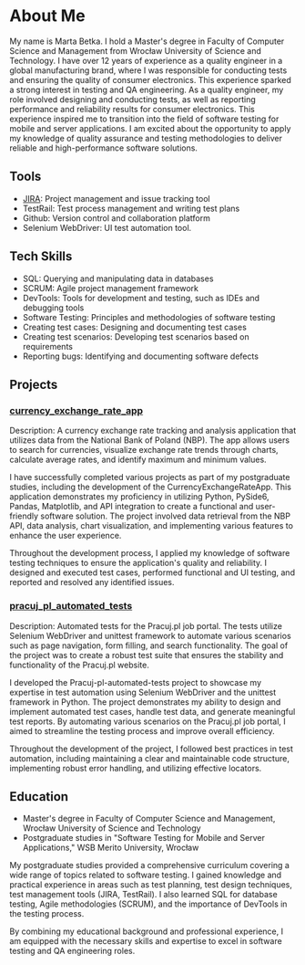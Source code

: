<!DOCTYPE html>
<html lang="en">

<head>
  <meta charset="UTF-8">
  <meta name="viewport" content="width=device-width, initial-scale=1.0">
  <title>About Me</title>
</head>

<body>
  <h1>About Me</h1>
  <p>My name is Marta Betka. I hold a Master's degree in Faculty of Computer Science and Management from Wrocław University of Science and Technology. I have over 12 years of experience as a quality engineer in a global manufacturing brand, where I was responsible for conducting tests and ensuring the quality of consumer electronics. This experience sparked a strong interest in testing and QA engineering. As a quality engineer, my role involved designing and conducting tests, as well as reporting performance and reliability results for consumer electronics. This experience inspired me to transition into the field of software testing for mobile and server applications. I am excited about the opportunity to apply my knowledge of quality assurance and testing methodologies to deliver reliable and high-performance software solutions.</p>

  <h2>Tools</h2>
  <ul>
    <li><a href="https://drive.google.com/drive/folders/1GglPppQT9fQdYuoqHn1Ou5it5HREB1su?usp=sharing" style="text-decoration: underline;">JIRA</a>: Project management and issue tracking tool</li>
    <li>TestRail: Test process management and writing test plans</li>
    <li>Github: Version control and collaboration platform</li>
    <li>Selenium WebDriver: UI test automation tool.</li>
  </ul>

  <h2>Tech Skills</h2>
  <ul>
    <li>SQL: Querying and manipulating data in databases</li>
    <li>SCRUM: Agile project management framework</li>
    <li>DevTools: Tools for development and testing, such as IDEs and debugging tools</li>
    <li>Software Testing: Principles and methodologies of software testing</li>
    <li>Creating test cases: Designing and documenting test cases</li>
    <li>Creating test scenarios: Developing test scenarios based on requirements</li>
    <li>Reporting bugs: Identifying and documenting software defects</li>
  </ul>

  <h2>Projects</h2>
  <h3><a href="https://github.com/Martabtk/CurrencyExchangeRateApp.git">currency_exchange_rate_app</a></h3>
  <p>Description: A currency exchange rate tracking and analysis application that utilizes data from the National Bank of Poland (NBP). The app allows users to search for currencies, visualize exchange rate trends through charts, calculate average rates, and identify maximum and minimum values.</p>
  <p>I have successfully completed various projects as part of my postgraduate studies, including the development of the CurrencyExchangeRateApp. This application demonstrates my proficiency in utilizing Python, PySide6, Pandas, Matplotlib, and API integration to create a functional and user-friendly software solution. The project involved data retrieval from the NBP API, data analysis, chart visualization, and implementing various features to enhance the user experience.</p>
  <p>Throughout the development process, I applied my knowledge of software testing techniques to ensure the application's quality and reliability. I designed and executed test cases, performed functional and UI testing, and reported and resolved any identified issues.</p>

  <h3><a href="https://github.com/Martabtk/Pracuj-pl-automated-tests">pracuj_pl_automated_tests</a></h3>
  <p>Description: Automated tests for the Pracuj.pl job portal. The tests utilize Selenium WebDriver and unittest framework to automate various scenarios such as page navigation, form filling, and search functionality. The goal of the project was to create a robust test suite that ensures the stability and functionality of the Pracuj.pl website.</p>
  <p>I developed the Pracuj-pl-automated-tests project to showcase my expertise in test automation using Selenium WebDriver and the unittest framework in Python. The project demonstrates my ability to design and implement automated test cases, handle test data, and generate meaningful test reports. By automating various scenarios on the Pracuj.pl job portal, I aimed to streamline the testing process and improve overall efficiency.</p>
  <p>Throughout the development of the project, I followed best practices in test automation, including maintaining a clear and maintainable code structure, implementing robust error handling, and utilizing effective locators.</p>

  <h2>Education</h2>
  <ul>
    <li>Master's degree in Faculty of Computer Science and Management, Wrocław University of Science and Technology</li>
    <li>Postgraduate studies in "Software Testing for Mobile and Server Applications," WSB Merito University, Wrocław</li>
  </ul>
  <p>My postgraduate studies provided a comprehensive curriculum covering a wide range of topics related to software testing. I gained knowledge and practical experience in areas such as test planning, test design techniques, test management tools (JIRA, TestRail). I also learned SQL for database testing, Agile methodologies (SCRUM), and the importance of DevTools in the testing process.</p>

  <p>By combining my educational background and professional experience, I am equipped with the necessary skills and expertise to excel in software testing and QA engineering roles.</p>
</body>

</html>

